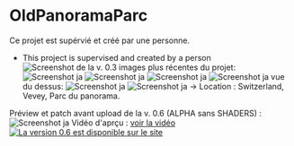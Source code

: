 # OldPanoramaParc
 Ce projet est supérvié et créé par une personne.
 - This project is supervised and created by a person
![Screenshot de la v. 0.3](https://github.com/Zetsukae/OldPanoramaParc/releases/download/file/parc.du.panorama-MC.jpeg)
images plus récentes du projet:
![Screenshot ja](https://github.com/Zetsukae/OldPanoramaParc/releases/download/file/parc.du.panorama2.png)
![Screenshot ja](https://github.com/Zetsukae/OldPanoramaParc/releases/download/file/parc.du.panorama3.png)
![Screenshot ja](https://github.com/Zetsukae/OldPanoramaParc/releases/download/file/parc.du.panorama4.png)
![Screenshot ja](https://github.com/Zetsukae/OldPanoramaParc/releases/download/file/parc.du.panorama5.png)
vue du dessus:
![Screenshot ja](https://github.com/Zetsukae/OldPanoramaParc/releases/download/file/parc.du.panorama6.png)
![Screenshot ja](https://github.com/Zetsukae/OldPanoramaParc/releases/download/file/parc.du.panorama7.png)
-> Location : Switzerland, Vevey, Parc du panorama.

Préview et patch avant upload de la v. 0.6 (ALPHA sans SHADERS) :
![Screenshot ja](https://github.com/Zetsukae/OldPanoramaParc/releases/download/file/patch.mc.panorama.v.06ALPHA.png)
Vidéo d'aprçu :
[voir la vidéo](https://youtu.be/vChzTTw5Cgo?si=zkcHYiChUlEjaLku)
[![La version 0.6 est disponible sur le site](https://img.shields.io/badge/La%20version%200.6%20est%20disponible%20sur%20le%20site-red)](https://zetsukae.github.io/OldPanoramaParc/)
